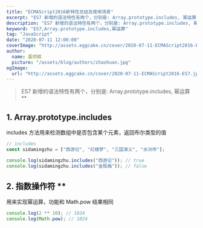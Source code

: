 ```yaml
---
title: "ECMAScript2016新特性总结及使用场景"
excerpt: "ES7 新增的语法特性有两个，分别是: Array.prototype.includes, 幂运算**"
description: "ES7 新增的语法特性有两个，分别是: Array.prototype.includes, 幂运算**"
keyword: "ES7,Array.prototype.includes,幂运算"
tag: "JavaScript"
date: "2020-07-11 12:00:00"
coverImage: "http://assets.eggcake.cn/cover/2020-07-11-ECMAScript2016-ES7.jpg"
author:
  name: 蛋烘糕
  picture: "/assets/blog/authors/zhaohuan.jpg"
ogImage:
  url: "http://assets.eggcake.cn/cover/2020-07-11-ECMAScript2016-ES7.jpg"
---
```


> ES7 新增的语法特性有两个，分别是: Array.prototype.includes, 幂运算 \*\*

## 1. Array.prototype.includes

includes 方法用来检测数组中是否包含某个元素，返回布尔类型的值

```javascript
// includes
const sidamingzhu = ["西游记", "红楼梦", "三国演义", "水浒传"];

console.log(sidamingzhu.includes("西游记")); // true
console.log(sidamingzhu.includes("金瓶梅")); // false
```

## 2. 指数操作符 \*\*

用来实现幂运算，功能和 Math.pow 结果相同

```javascript
console.log(2 ** 10); // 1024
console.log(Math.pow); // 1024
```
